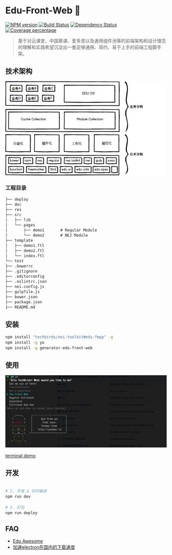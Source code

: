 
# Edu-Front-Web :dog:

 [![NPM version][npm-image]][npm-url] [![Build Status][travis-image]][travis-url] [![Dependency Status][daviddm-image]][daviddm-url] [![Coverage percentage][coveralls-image]][coveralls-url]

> 基于对云课堂、中国慕课、爱多思以及通用组件池等的前端架构和设计理念的理解和实践希望沉淀出一套足够通用、简约、易于上手的前端工程脚手架。

## 技术架构

![path](./generators/app/templates/doc/images/Architecture.png)

### 工程目录

```
├── deploy
├── doc
├── res
├── src
│   ├── lib
│   └── pages
│       ├── demo1       # Regular Module 
│       └── demo2       # NEJ Module
├── template
│   ├── demo1.ftl
│   ├── demo2.ftl
│   └── index.ftl
└── test
├── .bowerrc
├── .gitignore
├── .editorconfig
├── .eslintrc.json
├── nei.config.js
├── gulpfile.js
├── bower.json
├── package.json
├── README.md
```

## 安装

``` bash
npm install "techbirds/nei-toolkit#edu-fmpp" -g
npm install -g yo
npm install -g generator-edu-front-web
```

## 使用

![path](./generators/app/templates/doc/images/screenshot.png)

[terminal demo](https://asciinema.org/a/VEUpB9cm1NB9muUItnfNgGUlT)

## 开发

```bash

# 1. 开发 & 实时编译
npm run dev

# 2. 打包
npm run deploy

```

## FAQ

* [Edu Awesome](https://github.com/techbirds/edu-awesome)
* [加速electron在国内的下载速度](http://blog.tomyail.com/install-electron-slow-in-china/)

[npm-image]: https://badge.fury.io/js/generator-edu-front-web.svg
[npm-url]: https://npmjs.org/package/generator-edu-front-web
[travis-image]: https://travis-ci.org/techbirds/generator-edu-front-web.svg?branch=master
[travis-url]: https://travis-ci.org/techbirds/generator-edu-front-web
[daviddm-image]: https://david-dm.org/techbirds/generator-edu-front-web.svg?theme=shields.io
[daviddm-url]: https://david-dm.org/techbirds/generator-edu-front-web
[coveralls-image]: https://coveralls.io/repos/techbirds/generator-edu-front-web/badge.svg
[coveralls-url]: https://coveralls.io/r/techbirds/generator-edu-front-web